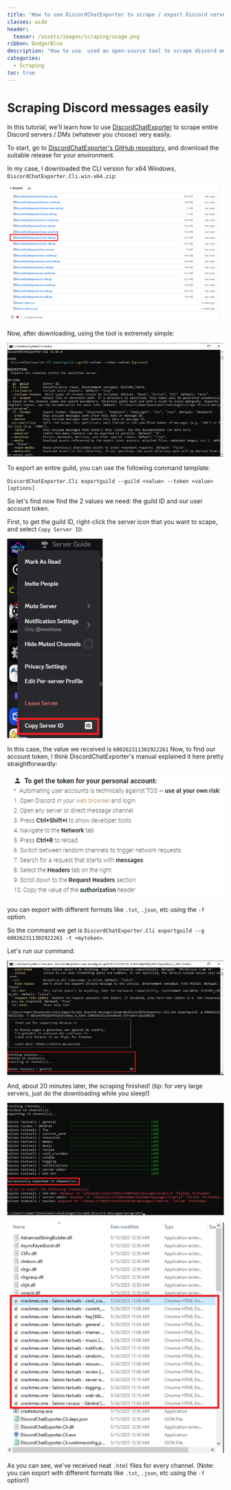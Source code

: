 ```yaml
---
title: "How to use DiscordChatExporter to scrape / export Discord servers and DMs"
classes: wide
header:
  teaser: /assets/images/scraping/usage.png
ribbon: DodgerBlue
description: "How to use  used an open-source tool to scrape discord messages easily"
categories:
  - Scraping
toc: true
---
```

# Scraping Discord messages easily

In this tutorial, we'll learn how to use [DiscordChatExporter](https://github.com/Tyrrrz/DiscordChatExporter) to scrape entire Discord servers / DMs (whatever you choose) very easily.

To start, go to [DiscordChatExporter's GitHub repository](https://github.com/Tyrrrz/DiscordChatExporter), and download the suitable release for your environment.

In my case, I downloaded the CLI version for x64 Windows, `DiscordChatExporter.Cli.win-x64.zip`:

![release](/assets/images/scraping/discord/release.png)

Now, after downloading, using the tool is extremely simple:

![release](/assets/images/scraping/discord/usage.png)

To export an entire guild, you can use the following command template:
```
DiscordChatExporter.Cli exportguild --guild <value> --token <value> [options]
```

So let's find now find the 2 values we need: the guild ID and our user account token.

First, to get the guild ID, right-click the server icon that you want to scape, and select `Copy Server ID`:

![release](/assets/images/scraping/discord/copyguild.png)

In this case, the value we received is `600262311302922261`
Now, to find our account token, I think DiscordChatExporter's manual explained it here pretty straightforwardly:

![release](/assets/images/scraping/discord/findtoken.png)

you can export with different formats like `.txt`, `.json`, etc using the `-f` option.

So the command we get is `DiscordChatExporter.Cli exportguild --g 600262311302922261 -t <mytoken>`.


Let's run our command:

 ![release](/assets/images/scraping/discord/scraping-cli.png)

And, about 20 minutes later, the scraping finished! (tip: for very large servers, just do the downloading while you sleep!)


 ![release](/assets/images/scraping/discord/success.png)

 ![release](/assets/images/scraping/discord/files.png)


As you can see, we've received neat `.html` files for every channel. (Note: you can export with different formats like `.txt`, `.json`, etc using the `-f` option!)



